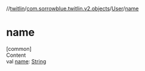 //[twitlin](../../index.md)/[com.sorrowblue.twitlin.v2.objects](../index.md)/[User](index.md)/[name](name.md)



# name  
[common]  
Content  
val [name](name.md): [String](https://kotlinlang.org/api/latest/jvm/stdlib/kotlin/-string/index.html)  



